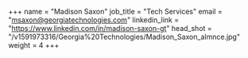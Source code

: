 +++
name = "Madison Saxon"
job_title = "Tech Services"
email = "msaxon@georgiatechnologies.com"
linkedin_link = "https://www.linkedin.com/in/madison-saxon-gt"
head_shot = "/v1591973316/Georgia%20Technologies/Madison_Saxon_almnce.jpg"
weight = 4
+++